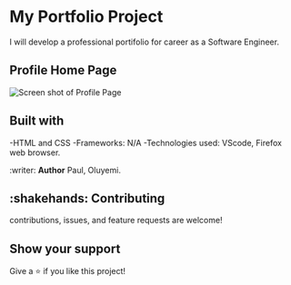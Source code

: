 # My Portfolio Project

I will develop a professional portifolio for career
as a Software Engineer.

## Profile Home Page

![Screen shot of Profile Page]([Imgur](https://i.imgur.com/GQEE1Gg.jpg))

## Built with

-HTML and CSS
-Frameworks: N/A
-Technologies used: VScode, Firefox web browser.

:writer: **Author**
Paul, Oluyemi.

## :shakehands: Contributing

contributions, issues, and feature requests are welcome!

## Show your support

Give a :star: if you like this project!

